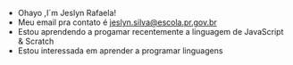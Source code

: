 
 - Ohayo ,I´m Jeslyn Rafaela!
 - Meu email pra contato é jeslyn.silva@escola.pr.gov.br      
 - Estou aprendendo a progamar recentemente a linguagem de JavaScript & Scratch 
 - Estou interessada em aprender a programar linguagens   
